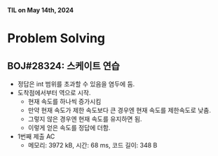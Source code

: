 **TIL on May 14th, 2024**

# Problem Solving
## BOJ#28324: 스케이트 연습
* 정답은 int 범위를 초과할 수 있음을 염두에 둠.
* 도착점에서부터 역으로 시작.
    - 현재 속도를 하나씩 증가시킴
    - 만약 현재 속도가 제한 속도보다 큰 경우엔 현재 속도를 제한속도로 낮춤.
    - 그렇지 않은 경우엔 현재 속도를 유지하면 됨.
    - 이렇게 얻은 속도를 정답에 더함.
* 1번째 제출 AC
    - 메모리: 3972 kB, 시간: 68 ms, 코드 길이: 348 B
